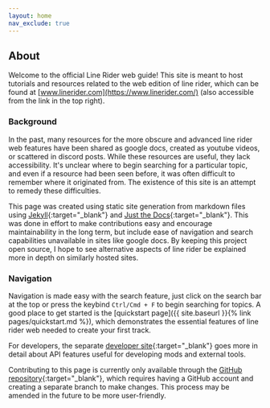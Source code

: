 ```yaml
---
layout: home
nav_exclude: true
---
```


## About

Welcome to the official Line Rider web guide! This site is meant to host tutorials and resources related to the web edition of line rider, which can be found at [www.linerider.com](https://www.linerider.com/) (also accessible from the link in the top right).

### Background

In the past, many resources for the more obscure and advanced line rider web features have been shared as google docs, created as youtube videos, or scattered in discord posts. While these resources are useful, they lack accessibility. It's unclear where to begin searching for a particular topic, and even if a resource had been seen before, it was often difficult to remember where it originated from. The existence of this site is an attempt to remedy these difficulties.

This page was created using static site generation from markdown files using [Jekyll](https://jekyllrb.com/){:target="_blank"} and [Just the Docs](https://github.com/just-the-docs/just-the-docs){:target="_blank"}. This was done in effort to make contributions easy and encourage maintainability in the long term, but include ease of navigation and search capabilities unavailable in sites like google docs. By keeping this project open source, I hope to see alternative aspects of line rider be explained more in depth on similarly hosted sites.

### Navigation

Navigation is made easy with the search feature, just click on the search bar at the top or press the keybind `Ctrl/Cmd + F` to begin searching for topics. A good place to get started is the [quickstart page]({{ site.baseurl }}{% link pages/quickstart.md %}), which demonstrates the essential features of line rider web needed to create your first track.

For developers, the separate [developer site](https://malizma333.github.io/line-rider-web-docs/){:target="_blank"} goes more in detail about API features useful for developing mods and external tools.

Contributing to this page is currently only available through the [GitHub repository](https://github.com/Malizma333/line-rider-web-guide/){:target="_blank"}, which requires having a GitHub account and creating a separate branch to make changes. This process may be amended in the future to be more user-friendly.
